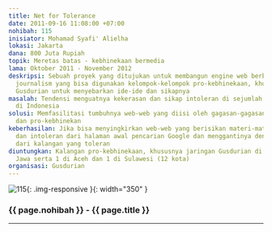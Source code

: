 ```yaml
---
title: Net for Tolerance
date: 2011-09-16 11:08:00 +07:00
nohibah: 115
inisiator: Mohamad Syafi' Alielha
lokasi: Jakarta
dana: 800 Juta Rupiah
topik: Meretas batas - kebhinekaan bermedia
lama: Oktober 2011 - November 2012
deskripsi: Sebuah proyek yang ditujukan untuk membangun engine web berbasis citizen
  journalism yang bisa digunakan kelompok-kelompok pro-kebhinekaan, khususnya kalangan
  Gusdurian untuk menyebarkan ide-ide dan sikapnya
masalah: Tendensi menguatnya kekerasan dan sikap intoleran di sejumlah masyarakat
  di Indonesia
solusi: Memfasilitasi tumbuhnya web-web yang diisi oleh gagasan-gagasan toleransi
  dan pro-kebhinekan
keberhasilan: Jika bisa menyingkirkan web-web yang berisikan materi-materi provokatif
  dan intoleran dari halaman awal pencarian Google dan menggantinya dengan web-web
  dari kalangan yang toleran
diuntungkan: Kalangan pro-kebhinekaan, khususnya jaringan Gusdurian di 10 kota di
  Jawa serta 1 di Aceh dan 1 di Sulawesi (12 kota)
organisasi: Gusdurian
---
```


![115](/static/img/hibahcmb/115.png){: .img-responsive }{: width="350" }

### {{ page.nohibah }} - {{ page.title }}

---
